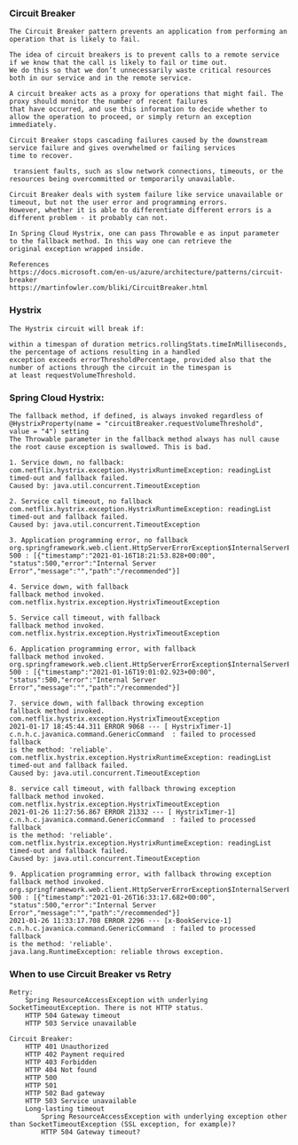 ### Circuit Breaker
    The Circuit Breaker pattern prevents an application from performing an operation that is likely to fail.

    The idea of circuit breakers is to prevent calls to a remote service if we know that the call is likely to fail or time out.
    We do this so that we don’t unnecessarily waste critical resources both in our service and in the remote service.

    A circuit breaker acts as a proxy for operations that might fail. The proxy should monitor the number of recent failures 
    that have occurred, and use this information to decide whether to allow the operation to proceed, or simply return an exception 
    immediately.

    Circuit Breaker stops cascading failures caused by the downstream service failure and gives overwhelmed or failing services 
    time to recover.

     transient faults, such as slow network connections, timeouts, or the resources being overcommitted or temporarily unavailable. 

    Circuit Breaker deals with system failure like service unavailable or timeout, but not the user error and programming errors. 
    However, whether it is able to differentiate different errors is a different problem - it probably can not.
    
    In Spring Cloud Hystrix, one can pass Throwable e as input parameter to the fallback method. In this way one can retrieve the 
    original exception wrapped inside.

    References
    https://docs.microsoft.com/en-us/azure/architecture/patterns/circuit-breaker
    https://martinfowler.com/bliki/CircuitBreaker.html

### Hystrix
    The Hystrix circuit will break if:

    within a timespan of duration metrics.rollingStats.timeInMilliseconds, the percentage of actions resulting in a handled 
    exception exceeds errorThresholdPercentage, provided also that the number of actions through the circuit in the timespan is 
    at least requestVolumeThreshold.
    
### Spring Cloud Hystrix: 
    The fallback method, if defined, is always invoked regardless of @HystrixProperty(name = "circuitBreaker.requestVolumeThreshold", 
    value = "4") setting
    The Throwable parameter in the fallback method always has null cause the root cause exception is swallowed. This is bad.
  
    1. Service down, no fallback:
    com.netflix.hystrix.exception.HystrixRuntimeException: readingList timed-out and fallback failed.
    Caused by: java.util.concurrent.TimeoutException

    2. Service call timeout, no fallback
    com.netflix.hystrix.exception.HystrixRuntimeException: readingList timed-out and fallback failed.
    Caused by: java.util.concurrent.TimeoutException

    3. Application programming error, no fallback
    org.springframework.web.client.HttpServerErrorException$InternalServerError: 500 : [{"timestamp":"2021-01-16T18:21:53.828+00:00",
    "status":500,"error":"Internal Server Error","message":"","path":"/recommended"}]

    4. Service down, with fallback
    fallback method invoked.
    com.netflix.hystrix.exception.HystrixTimeoutException

    5. Service call timeout, with fallback
    fallback method invoked.
    com.netflix.hystrix.exception.HystrixTimeoutException

    6. Application programming error, with fallback
    fallback method invoked.
    org.springframework.web.client.HttpServerErrorException$InternalServerError: 500 : [{"timestamp":"2021-01-16T19:01:02.923+00:00",
    "status":500,"error":"Internal Server Error","message":"","path":"/recommended"}]

    7. service down, with fallback throwing exception
    fallback method invoked.
    com.netflix.hystrix.exception.HystrixTimeoutException
    2021-01-17 18:45:44.311 ERROR 9068 --- [ HystrixTimer-1] c.n.h.c.javanica.command.GenericCommand  : failed to processed fallback 
    is the method: 'reliable'. 
    com.netflix.hystrix.exception.HystrixRuntimeException: readingList timed-out and fallback failed.
    Caused by: java.util.concurrent.TimeoutException

    8. service call timeout, with fallback throwing exception
    fallback method invoked.
    com.netflix.hystrix.exception.HystrixTimeoutException
    2021-01-26 11:27:56.867 ERROR 21332 --- [ HystrixTimer-1] c.n.h.c.javanica.command.GenericCommand  : failed to processed fallback 
    is the method: 'reliable'. 
    com.netflix.hystrix.exception.HystrixRuntimeException: readingList timed-out and fallback failed.
    Caused by: java.util.concurrent.TimeoutException

    9. Application programming error, with fallback throwing exception
    fallback method invoked.
    org.springframework.web.client.HttpServerErrorException$InternalServerError: 500 : [{"timestamp":"2021-01-26T16:33:17.682+00:00",
    "status":500,"error":"Internal Server Error","message":"","path":"/recommended"}]
    2021-01-26 11:33:17.708 ERROR 2296 --- [x-BookService-1] c.n.h.c.javanica.command.GenericCommand  : failed to processed fallback 
    is the method: 'reliable'. 
    java.lang.RuntimeException: reliable throws exception.

### When to use Circuit Breaker vs Retry
    Retry:
        Spring ResourceAccessException with underlying SocketTimeoutException. There is not HTTP status.
        HTTP 504 Gateway timeout
        HTTP 503 Service unavailable
        
    Circuit Breaker:
        HTTP 401 Unauthorized
        HTTP 402 Payment required
        HTTP 403 Forbidden 
        HTTP 404 Not found
        HTTP 500 
        HTTP 501 
        HTTP 502 Bad gateway
        HTTP 503 Service unavailable
        Long-lasting timeout
            Spring ResourceAccessException with underlying exception other than SocketTimeoutException (SSL exception, for example)?
            HTTP 504 Gateway timeout?
            
